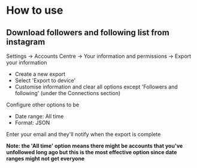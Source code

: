 # How to use
## Download followers and following list from instagram
Settings -> Accounts Centre -> Your information and permissions -> Export your information
- Create a new export
- Select 'Export to device'
- Customise information and clear all options except 'Followers and following' (under the Connections section)

Configure other options to be
- Date range: All time
- Format: JSON

Enter your email and they'll notify when the export is complete

**Note: the 'All time' option means there might be accounts that you've unfollowed long ago but this is the most effective option since date ranges might not get everyone**




